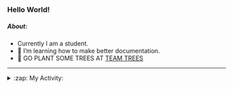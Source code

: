 ### Hello World!

##### About:
- Currently I am a student.
- 🌱 I’m learning how to make better documentation.
- 🌱 GO PLANT SOME TREES AT [TEAM TREES](https://teamtrees.org/)

---
<details>
  <summary>:zap: My Activity:</summary>
  
<!--START_SECTION:waka-->
![Code Time](http://img.shields.io/badge/Code%20Time-1%2C007%20hrs%2046%20mins-blue)

**I'm a Night 🦉** 

```text
🌞 Morning    95 commits     ███░░░░░░░░░░░░░░░░░░░░░░   13.51% 
🌆 Daytime    153 commits    █████░░░░░░░░░░░░░░░░░░░░   21.76% 
🌃 Evening    216 commits    ███████░░░░░░░░░░░░░░░░░░   30.73% 
🌙 Night      239 commits    ████████░░░░░░░░░░░░░░░░░   34.0%

```
📅 **I'm Most Productive on Tuesday** 

```text
Monday       105 commits    ███░░░░░░░░░░░░░░░░░░░░░░   14.94% 
Tuesday      133 commits    ████░░░░░░░░░░░░░░░░░░░░░   18.92% 
Wednesday    78 commits     ██░░░░░░░░░░░░░░░░░░░░░░░   11.1% 
Thursday     100 commits    ███░░░░░░░░░░░░░░░░░░░░░░   14.22% 
Friday       97 commits     ███░░░░░░░░░░░░░░░░░░░░░░   13.8% 
Saturday     81 commits     ███░░░░░░░░░░░░░░░░░░░░░░   11.52% 
Sunday       109 commits    ████░░░░░░░░░░░░░░░░░░░░░   15.5%

```


📊 **This Week I Spent My Time On** 

```text
🔥 Editors: 
VS Code                  8 hrs 28 mins       █████████████████████████   100.0%

🐱‍💻 Projects: 
CSF22                    4 hrs 19 mins       ████████████░░░░░░░░░░░░░   51.09% 
praise-demo              2 hrs 16 mins       ██████░░░░░░░░░░░░░░░░░░░   26.9% 
file-utils               1 hr 51 mins        █████░░░░░░░░░░░░░░░░░░░░   22.01%

```


 Last Updated on 22/01/2023 07:03:53 UTC
<!--END_SECTION:waka-->
</details>
